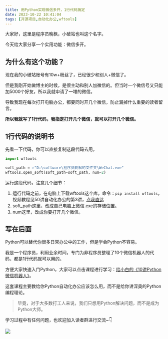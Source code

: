 ```yaml
---
title: 用Python实现微信多开，1行代码搞定
date: 2023-10-22 10:41:04
tags: [开源项目,自动化办公,wftools]
---
```


大家好，这里是程序员晚枫，小破站也叫这个名字。

今天给大家分享一个实用功能：微信多开。

## 为什么有这个功能？

现在我的小破站账号有10w+粉丝了，已经很少和别人+微信了。

但是我刚开始做博主的时候，是很主动和别人加微信的。但当时一个微信号又只能加5000个好友，所以我就申请了一堆的微信。

导致我现在每次打开电脑办公，都要同时开几个微信，防止漏掉什么重要的读者留言。

**所以我就写了1行代码，我指定打开几个微信，就可以打开几个微信。**


## 1行代码的说明书

先看一下代码，你可以直接复制这段代码去用。

```python
import wftools

soft_path = r"D:\software\程序员晚枫的文件夹\WeChat.exe"
wftools.open_soft(soft_path=soft_path, num=2)
```

运行这段代码，注意几个细节：

1. 运行代码之前，在电脑上下载wftools这个库。命令：``pip install wftools``，视频教程见50讲自动化办公的第3讲，[点我直达](https://mp.weixin.qq.com/s/tKlzVee4kmJk4dGfKvVnFQ)
2. soft_path这里，改成自己电脑上微信.exe的存储位置。
3. num这里，改成你要打开几个微信。

## 写在后面

Python可以替代你很多日常办公中的工作，但是学会Python不容易。

我是一个程序员，利用业余时间，专门为非程序员整理了10个微信机器人的代码，都是1行代码就可以用的。

方便大家快速入门Python，大家可以点击课程进行学习：[给小白的《10讲Python微信机器人》](https://mp.weixin.qq.com/s/2fZiSQPVtDJCz0fHtqrsVA)。

这套课程主要教给你Python自动化办公应该怎么用，而不是给你讲深奥的Python编程理论。

> 毕竟，对于大多数打工人来说，我们只想用Python解决问题，而不是成为Python大师。

学习过程中有任何问题，也欢迎加入读者群进行交流~👇

![](https://python-office-1300615378.cos.ap-chongqing.myqcloud.com/0816.jpg)